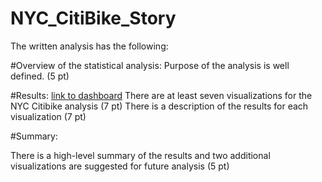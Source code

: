 # NYC_CitiBike_Story

The written analysis has the following:

#Overview of the statistical analysis:
Purpose of the analysis is well defined. (5 pt)

#Results:
[link to dashboard](https://public.tableau.com/views/NYCCitiBikeworkbook/NYCCItiBikeStory?:language=en-US&:display_count=n&:origin=viz_share_link)
There are at least seven visualizations for the NYC Citibike analysis (7 pt)
There is a description of the results for each visualization (7 pt)

#Summary:

There is a high-level summary of the results and two additional visualizations are suggested for future analysis (5 pt)

